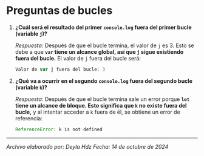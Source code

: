 # Preguntas de bucles

1. **¿Cuál será el resultado del primer `console.log` fuera del primer bucle (variable `j`)?**

    _Respuesta:_ Después de que el bucle termina, el valor de `j` es 3. Esto se debe a que **`var` tiene un alcance global, así que `j` sigue existiendo fuera del bucle.** El valor de `j` fuera del bucle será:

   ```javascript
   Valor de var j fuera del bucle: 3

   ```

2. **¿Qué va a ocurrir en el segundo `console.log` fuera del segundo bucle (variable `k`)?**

    _Respuesta:_ Después de que el bucle termina sale un error porque **`let` tiene un alcance de bloque. Esto significa que `k` no existe fuera del bucle,** y al intentar acceder a `k` fuera de él, se obtiene un error de referencia:

    ```javascript
    ReferenceError: k is not defined

---

*Archivo elaborado por: Deyla Hdz
Fecha: 14 de octubre de 2024*
